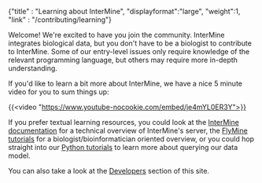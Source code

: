 {"title" : "Learning about InterMine",
"displayformat":"large",
"weight":1,
"link" : "/contributing/learning"}

Welcome! We're excited to have you join the community. InterMine integrates biological data, but you don't have to be a biologist to contribute to InterMine. Some of our entry-level issues only require knowledge of the relevant programming language, but others may require more in-depth understanding.

If you'd like to learn a bit more about InterMine, we have a nice 5 minute video for you to sum things up:

{{<video "https://www.youtube-nocookie.com/embed/je4mYL0ER3Y">}}

If you prefer textual learning resources, you could look at the [InterMine documentation](https://intermine.readthedocs.io/en/latest/) for a technical overview of InterMine's server, the [FlyMine tutorials](https://flymine.readthedocs.io/en/latest/getting-started/DocumentationOverview.html) for a biologist/bioinformatician oriented overview, or you could hop straight into our [Python tutorials](https://mybinder.org/v2/gh/intermine/intermine-ws-python-docs/master) to learn more about querying our data model.

You can also take a look at the [Developers](/developers) section of this site.

